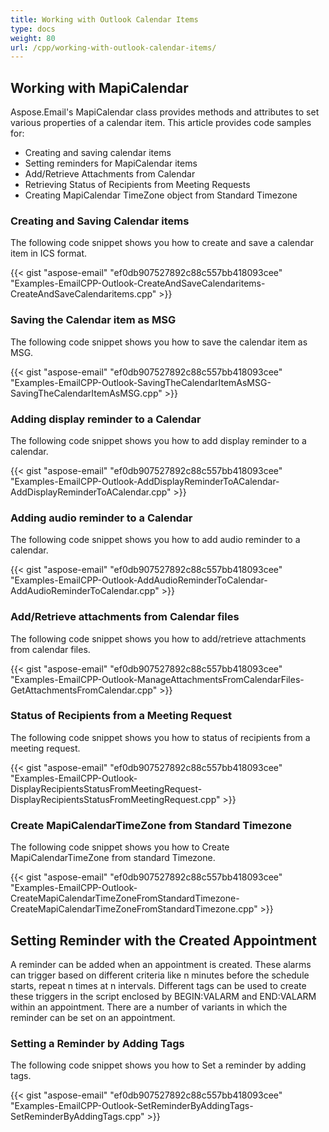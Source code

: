 ```yaml
---
title: Working with Outlook Calendar Items
type: docs
weight: 80
url: /cpp/working-with-outlook-calendar-items/
---
```


## **Working with MapiCalendar**
Aspose.Email's MapiCalendar class provides methods and attributes to set various properties of a calendar item. This article provides code samples for:

- Creating and saving calendar items
- Setting reminders for MapiCalendar items
- Add/Retrieve Attachments from Calendar
- Retrieving Status of Recipients from Meeting Requests
- Creating MapiCalendar TimeZone object from Standard Timezone
### **Creating and Saving Calendar items**
The following code snippet shows you how to create and save a calendar item in ICS format.



{{< gist "aspose-email" "ef0db907527892c88c557bb418093cee" "Examples-EmailCPP-Outlook-CreateAndSaveCalendaritems-CreateAndSaveCalendaritems.cpp" >}}
### **Saving the Calendar item as MSG**
The following code snippet shows you how to save the calendar item as MSG.



{{< gist "aspose-email" "ef0db907527892c88c557bb418093cee" "Examples-EmailCPP-Outlook-SavingTheCalendarItemAsMSG-SavingTheCalendarItemAsMSG.cpp" >}}
### **Adding display reminder to a Calendar**
The following code snippet shows you how to add display reminder to a calendar.



{{< gist "aspose-email" "ef0db907527892c88c557bb418093cee" "Examples-EmailCPP-Outlook-AddDisplayReminderToACalendar-AddDisplayReminderToACalendar.cpp" >}}
### **Adding audio reminder to a Calendar**
The following code snippet shows you how to add audio reminder to a calendar.



{{< gist "aspose-email" "ef0db907527892c88c557bb418093cee" "Examples-EmailCPP-Outlook-AddAudioReminderToCalendar-AddAudioReminderToCalendar.cpp" >}}
### **Add/Retrieve attachments from Calendar files**
The following code snippet shows you how to add/retrieve attachments from calendar files.



{{< gist "aspose-email" "ef0db907527892c88c557bb418093cee" "Examples-EmailCPP-Outlook-ManageAttachmentsFromCalendarFiles-GetAttachmentsFromCalendar.cpp" >}}
### **Status of Recipients from a Meeting Request**
The following code snippet shows you how to status of recipients from a meeting request.



{{< gist "aspose-email" "ef0db907527892c88c557bb418093cee" "Examples-EmailCPP-Outlook-DisplayRecipientsStatusFromMeetingRequest-DisplayRecipientsStatusFromMeetingRequest.cpp" >}}
### **Create MapiCalendarTimeZone from Standard Timezone**
The following code snippet shows you how to Create MapiCalendarTimeZone from standard Timezone.



{{< gist "aspose-email" "ef0db907527892c88c557bb418093cee" "Examples-EmailCPP-Outlook-CreateMapiCalendarTimeZoneFromStandardTimezone-CreateMapiCalendarTimeZoneFromStandardTimezone.cpp" >}}
## **Setting Reminder with the Created Appointment**
A reminder can be added when an appointment is created. These alarms can trigger based on different criteria like n minutes before the schedule starts, repeat n times at n intervals. Different tags can be used to create these triggers in the script enclosed by BEGIN:VALARM and END:VALARM within an appointment. There are a number of variants in which the reminder can be set on an appointment.
### **Setting a Reminder by Adding Tags**
The following code snippet shows you how to Set a reminder by adding tags.



{{< gist "aspose-email" "ef0db907527892c88c557bb418093cee" "Examples-EmailCPP-Outlook-SetReminderByAddingTags-SetReminderByAddingTags.cpp" >}}
